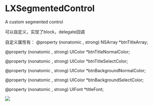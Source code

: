 # LXSegmentedControl
A custom segmented control

可以自定义，实现了block，delegate回调

自定义属性有：
@property (nonatomic , strong) NSArray *btnTitleArray;

@property (nonatomic , strong) UIColor *btnTitleNormalColor;

@property (nonatomic , strong) UIColor *btnTitleSelectColor;

@property (nonatomic , strong) UIColor *btnBackgroundNormalColor;

@property (nonatomic , strong) UIColor *btnBackgroundSelectColor;

@property (nonatomic , strong) UIFont *titleFont;

![](http://ww4.sinaimg.cn/large/0060lm7Tly1fm12uqlancj30is0xet9e.jpg)

